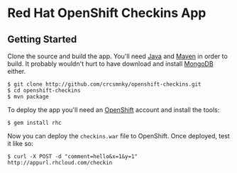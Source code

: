 # Red Hat OpenShift Checkins App

## Getting Started

Clone the source and build the app. You'll need [Java](http://www.java.com/en/download/manual.jsp) and [Maven](http://maven.apache.org) in order to build. It probably wouldn't hurt to have download and install [MongoDB](http://www.mongodb.org/downloads) either.

    $ git clone http://github.com/crcsmnky/openshift-checkins.git
    $ cd openshift-checkins
    $ mvn package

To deploy the app you'll need an [OpenShift](https://openshift.redhat.com/app/) account and install the tools:

    $ gem install rhc
    
Now you can deploy the ``checkins.war`` file to OpenShift. Once deployed, test it like so:

    $ curl -X POST -d "comment=hello&x=1&y=1" http://appurl.rhcloud.com/checkin
